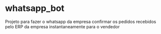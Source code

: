 # whatsapp_bot
Projeto para fazer o whatsapp da empresa confirmar os pedidos recebidos pelo ERP da empresa instantaneamente para o vendedor
